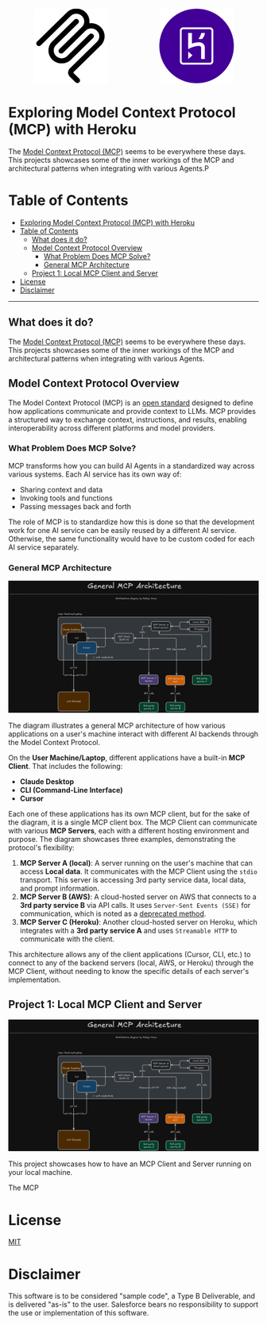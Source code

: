 <p align="center">
<p align="center">
<a  href="https://modelcontextprotocol.io/introduction"><img  src="./screenshots/mcp.png"  alt="Model Context Protocol"  width="150" height="150" hspace="50" /></a>
<a  href="https://www.heroku.com/"><img  src="./screenshots/heroku.webp"  alt="Heroku"  width="150" height="150" hspace="50"/></a>
<p/>
<p/>

# Exploring Model Context Protocol (MCP) with Heroku

The [Model Context Protocol (MCP)](https://modelcontextprotocol.io/introduction) seems to be everywhere these days. This projects showcases some of the inner workings of the MCP and architectural patterns when integrating with various Agents.P

# Table of Contents

- [Exploring Model Context Protocol (MCP) with Heroku](#exploring-model-context-protocol-mcp-with-heroku)
- [Table of Contents](#table-of-contents)
  - [What does it do?](#what-does-it-do)
  - [Model Context Protocol Overview](#model-context-protocol-overview)
    - [What Problem Does MCP Solve?](#what-problem-does-mcp-solve)
    - [General MCP Architecture](#general-mcp-architecture)
  - [Project 1: Local MCP Client and Server](#project-1-local-mcp-client-and-server)
- [License](#license)
- [Disclaimer](#disclaimer)

---

## What does it do?

The [Model Context Protocol (MCP)](https://modelcontextprotocol.io/introduction) seems to be everywhere these days. This projects showcases some of the inner workings of the MCP and architectural patterns when integrating with various Agents.

## Model Context Protocol Overview

The Model Context Protocol (MCP) is an [open standard](https://github.com/modelcontextprotocol) designed to define how applications communicate and provide context to LLMs. MCP provides a structured way to exchange context, instructions, and results, enabling interoperability across different platforms and model providers.

### What Problem Does MCP Solve?

MCP transforms how you can build AI Agents in a standardized way across various systems. Each AI service has its own way of:

- Sharing context and data
- Invoking tools and functions
- Passing messages back and forth

The role of MCP is to standardize how this is done so that the development work for one AI service can be easily reused by a different AI service. Otherwise, the same functionality would have to be custom coded for each AI service separately.

### General MCP Architecture

![](./screenshots/general-mcp-architecture.png)

The diagram illustrates a general MCP architecture of how various applications on a user's machine interact with different AI backends through the Model Context Protocol.

On the **User Machine/Laptop**, different applications have a built-in **MCP Client**. That includes the following:

- **Claude Desktop**
- **CLI (Command-Line Interface)**
- **Cursor**

Each one of these applications has its own MCP client, but for the sake of the diagram, it is a single MCP client box. The MCP Client can communicate with various **MCP Servers**, each with a different hosting environment and purpose. The diagram showcases three examples, demonstrating the protocol's flexibility:

1.  **MCP Server A (local)**: A server running on the user's machine that can access **Local data**. It communicates with the MCP Client using the `stdio` transport. This server is accessing 3rd party service data, local data, and prompt information.
2.  **MCP Server B (AWS)**: A cloud-hosted server on AWS that connects to a **3rd party service B** via API calls. It uses `Server-Sent Events (SSE)` for communication, which is noted as a [deprecated method](https://modelcontextprotocol.io/docs/concepts/transports#server-sent-events-sse-deprecated).
3.  **MCP Server C (Heroku)**: Another cloud-hosted server on Heroku, which integrates with a **3rd party service A** and uses `Streamable HTTP` to communicate with the client.

This architecture allows any of the client applications (Cursor, CLI, etc.) to connect to any of the backend servers (local, AWS, or Heroku) through the MCP Client, without needing
to know the specific details of each server's implementation.

## Project 1: Local MCP Client and Server

![](./screenshots/general-mcp-architecture.png)

This project showcases how to have an MCP Client and Server running on your local machine.

The MCP

# License

[MIT](http://www.opensource.org/licenses/mit-license.html)

# Disclaimer

This software is to be considered "sample code", a Type B Deliverable, and is delivered "as-is" to the user. Salesforce bears no responsibility to support the use or implementation of this software.
